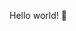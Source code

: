 Hello world! 👋 

<!---
lukaszgolebiewski-tomtom/lukaszgolebiewski-tomtom is a ✨ special ✨ repository because its `README.md` (this file) appears on your GitHub profile.
You can click the Preview link to take a look at your changes.
--->
